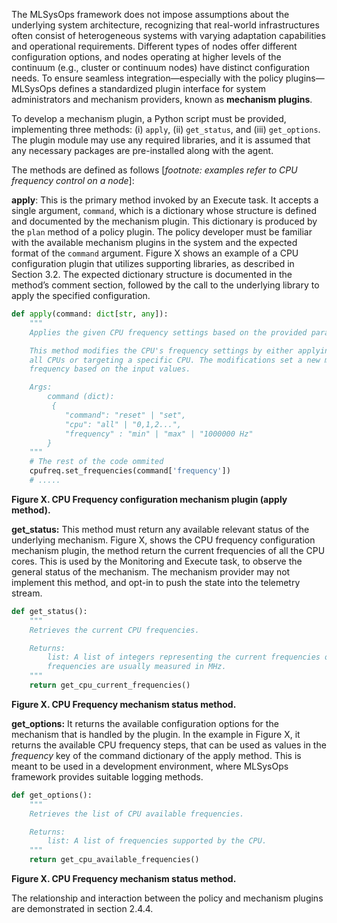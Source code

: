 The MLSysOps framework does not impose assumptions about the underlying system architecture, recognizing that real-world
infrastructures often consist of heterogeneous systems with varying adaptation capabilities and operational
requirements. Different types of nodes offer different configuration options, and nodes operating at higher levels of
the continuum (e.g., cluster or continuum nodes) have distinct configuration needs. To ensure seamless
integration—especially with the policy plugins—MLSysOps defines a standardized plugin interface for system
administrators and mechanism providers, known as **mechanism plugins**.

To develop a mechanism plugin, a Python script must be provided, implementing three methods: (i) `apply`, (ii)
`get_status`, and (iii) `get_options`. The plugin module may use any required libraries, and it is assumed that any
necessary packages are pre-installed along with the agent.

The methods are defined as follows \[*footnote: examples refer to CPU frequency control on a node*\]:

**apply**: This is the primary method invoked by an Execute task. It accepts a single argument, `command`, which is a
dictionary whose structure is defined and documented by the mechanism plugin. This dictionary is produced by the `plan`
method of a policy plugin. The policy developer must be familiar with the available mechanism plugins in the system and
the expected format of the `command` argument. Figure X shows an example of a CPU configuration plugin that utilizes
supporting libraries, as described in Section 3.2. The expected dictionary structure is documented in the method’s
comment section, followed by the call to the underlying library to apply the specified configuration.

```python
def apply(command: dict[str, any]):
    """
    Applies the given CPU frequency settings based on the provided parameters.

    This method modifies the CPU's frequency settings by either applying the changes across
    all CPUs or targeting a specific CPU. The modifications set a new minimum and maximum
    frequency based on the input values.

    Args:
        command (dict):
         {
            "command": "reset" | "set",
            "cpu": "all" | "0,1,2...",
            "frequency" : "min" | "max" | "1000000 Hz"
        }
    """
    # The rest of the code ommited 
    cpufreq.set_frequencies(command['frequency'])
    # .....
```

**Figure X. CPU Frequency configuration mechanism plugin (apply method).**

**get\_status:** This method must return any available relevant status of the underlying mechanism. Figure X, shows the
CPU frequency configuration mechanism plugin, the method return the current frequencies of all the CPU cores. This is
used by the Monitoring and Execute task, to observe the general status of the mechanism. The mechanism provider may not
implement this method, and opt-in to push the state into the telemetry stream.

```python
def get_status():
    """
    Retrieves the current CPU frequencies.

    Returns:
        list: A list of integers representing the current frequencies of the CPU cores. The
        frequencies are usually measured in MHz.
    """
    return get_cpu_current_frequencies()
```

**Figure X. CPU Frequency mechanism status method.**

**get\_options:** It returns the available configuration options for the mechanism that is handled by the plugin. In the
example in Figure X, it returns the available CPU frequency steps, that can be used as values in the *frequency* key of
the command dictionary of the apply method. This is meant to be used in a development environment, where MLSysOps
framework provides suitable logging methods.

```python
def get_options():
    """
    Retrieves the list of CPU available frequencies.

    Returns:
        list: A list of frequencies supported by the CPU.
    """
    return get_cpu_available_frequencies()
```

**Figure X. CPU Frequency mechanism status method.**

The relationship and interaction between the policy and mechanism plugins are demonstrated in section 2.4.4.